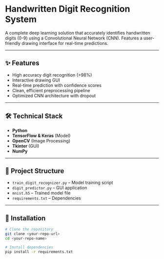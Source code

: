 # Handwritten Digit Recognition System  

A complete deep learning solution that accurately identifies handwritten digits (0-9) using a Convolutional Neural Network (CNN). Features a user-friendly drawing interface for real-time predictions.  

---

## ✨ Features  
- High accuracy digit recognition (>98%)  
- Interactive drawing GUI  
- Real-time prediction with confidence scores  
- Clean, efficient preprocessing pipeline  
- Optimized CNN architecture with dropout  

---

## 🛠️ Technical Stack  
- **Python**  
- **TensorFlow & Keras** (Model)  
- **OpenCV** (Image Processing)  
- **Tkinter** (GUI)  
- **NumPy**  

---

## 📂 Project Structure  
- `train_digit_recognizer.py` – Model training script  
- `digit_predictor.py` – GUI application  
- `mnist.h5` – Trained model file  
- `requirements.txt` – Dependencies  

---

## 🚀 Installation  

```bash
# Clone the repository
git clone <your-repo-url>
cd <your-repo-name>

# Install dependencies
pip install -r requirements.txt
